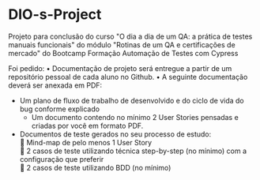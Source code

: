 # DIO-s-Project
Projeto para conclusão do curso "O dia a dia de um QA: a prática de testes manuais funcionais" 
do módulo "Rotinas de um QA e certificações de mercado" 
do Bootcamp Formação Automação de Testes com Cypress

Foi pedido:
•	Documentação de projeto será entregue a partir de um repositório pessoal de cada aluno no Github.
•	A seguinte documentação deverá ser anexada em PDF:
- Um plano de fluxo de trabalho de desenvolvido e do ciclo de vida do bug conforme explicado
 	- Um documento contendo no mínimo 2 User Stories pensadas e criadas por você em formato PDF.
- Documentos de teste gerados no seu processo de estudo: <br>
	Mind-map de pelo menos 1 User Story <br>
	2 casos de teste utilizando técnica step-by-step (no mínimo) com a configuração que preferir<br>
	2 casos de teste utilizando BDD (no mínimo)
